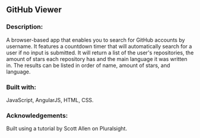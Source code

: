 ## GitHub Viewer

### Description:

A browser-based app that enables you to search for GitHub accounts by username. It features a countdown timer that will automatically search for a user if no input is submitted. It will return a list of the user's repositories, the amount of stars each repository has and the main language it was written in. The results can be listed in order of name, amount of stars, and language. 

### Built with:

JavaScript, AngularJS, HTML, CSS.

### Acknowledgements:

Built using a tutorial by Scott Allen on Pluralsight.
